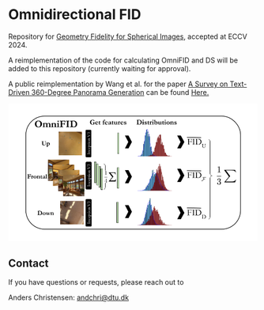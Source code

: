 # Omnidirectional FID
Repository for [Geometry Fidelity for Spherical Images](https://arxiv.org/abs/2407.18207), accepted at ECCV 2024.  

A reimplementation of the code for calculating OmniFID and DS will be added to this repository (currently waiting for approval). 

A public reimplementation by Wang et al. for the paper [A Survey on Text-Driven 360-Degree Panorama Generation](https://arxiv.org/abs/2502.14799) can be found [Here.](https://github.com/littlewhitesea/Text-Driven-Pano-Gen)

<p align="center">
  <img src="figs/TeaserOmniFID.png" />
</p>
  
## Contact 

If you have questions or requests, please reach out to

Anders Christensen: andchri@dtu.dk
